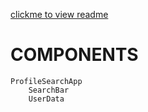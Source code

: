 [clickme to view readme](./src/design/Assignment.pdf)
# COMPONENTS

    ProfileSearchApp
        SearchBar
        UserData

